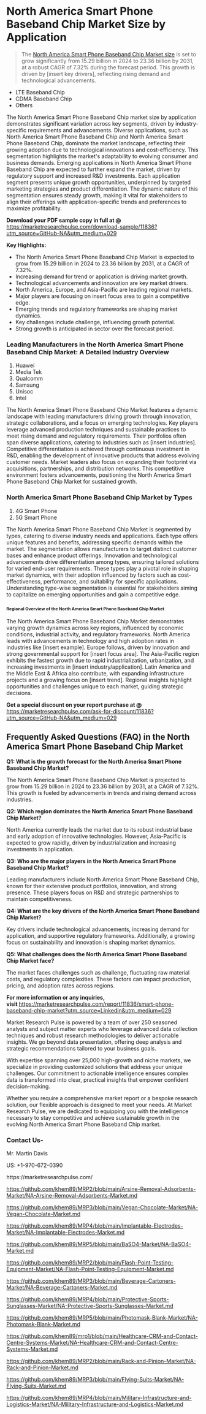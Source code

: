 <h1>North America Smart Phone Baseband Chip Market&nbsp;Size by Application</h1><blockquote><p>The <a href="https://marketresearchpulse.com/download-sample/11836?utm_source=GitHub-NA&amp;utm_medium=029">North America Smart Phone Baseband Chip Market size</a> is set to grow significantly from 15.29 billion in 2024 to 23.36 billion by 2031, at a robust CAGR of 7.32% during the forecast period. This growth is driven by [insert key drivers], reflecting rising demand and technological advancements.</p></blockquote><ul><li>LTE Baseband Chip<li> CDMA Baseband Chip<li> Others</li></ul><p>The North America Smart Phone Baseband Chip market size by application demonstrates significant variation across key segments, driven by industry-specific requirements and advancements. Diverse applications, such as North America Smart Phone Baseband Chip and North America Smart Phone Baseband Chip, dominate the market landscape, reflecting their growing adoption due to technological innovations and cost-efficiency. This segmentation highlights the market's adaptability to evolving consumer and business demands. Emerging applications in North America Smart Phone Baseband Chip are expected to further expand the market, driven by regulatory support and increased R&D investments. Each application segment presents unique growth opportunities, underpinned by targeted marketing strategies and product differentiation. The dynamic nature of this segmentation ensures steady growth, making it vital for stakeholders to align their offerings with application-specific trends and preferences to maximize profitability.</p><p><strong>Download your PDF sample copy in full at @ </strong><a href="https://marketresearchpulse.com/download-sample/11836?utm_source=GitHub-NA&amp;utm_medium=029">https://marketresearchpulse.com/download-sample/11836?utm_source=GitHub-NA&amp;utm_medium=029</a></p><p><strong>Key Highlights: </strong></p><ul><li>The North America Smart Phone Baseband Chip Market is expected to grow from 15.29 billion in 2024 to 23.36 billion by 2031, at a CAGR of 7.32%.</li><li>Increasing demand for trend or application is driving market growth.</li><li>Technological advancements and innovation are key market drivers.</li><li>North America, Europe, and Asia-Pacific are leading regional markets.</li><li>Major players are focusing on insert focus area to gain a competitive edge.</li><li>Emerging trends and regulatory frameworks are shaping market dynamics.</li><li>Key challenges include challenge, influencing growth potential.</li><li>Strong growth is anticipated in sector over the forecast period.</li></ul><h3>Leading Manufacturers in the North America Smart Phone Baseband Chip Market: A Detailed Industry Overview</h3><ol><li>Huawei</li><li>Media Tek</li><li>Qualcomm</li><li>Samsung</li><li>Unisoc</li><li>Intel</li></ol><div class="flex max-w-full flex-col flex-grow"><div class="min-h-8 text-message flex w-full flex-col items-end gap-2 whitespace-normal break-words [.text-message+&amp;]:mt-5" dir="auto" data-message-author-role="assistant" data-message-id="fd8432e4-4910-450d-b182-61b7bfb0a01f" data-message-model-slug="gpt-4o"><div class="flex w-full flex-col gap-1 empty:hidden first:pt-[3px]"><div class="markdown prose w-full break-words dark:prose-invert light"><p>The North America Smart Phone Baseband Chip Market features a dynamic landscape with leading manufacturers driving growth through innovation, strategic collaborations, and a focus on emerging technologies. Key players leverage advanced production techniques and sustainable practices to meet rising demand and regulatory requirements. Their portfolios often span diverse applications, catering to industries such as [insert industries]. Competitive differentiation is achieved through continuous investment in R&amp;D, enabling the development of innovative products that address evolving customer needs. Market leaders also focus on expanding their footprint via acquisitions, partnerships, and distribution networks. This competitive environment fosters advancements, positioning the North America Smart Phone Baseband Chip Market for sustained growth.</p></div></div></div></div><h3>North America Smart Phone Baseband Chip Market by Types</h3><ol><li>4G Smart Phone<li> 5G Smart Phone</li></ol><div class="flex max-w-full flex-col flex-grow"><div class="min-h-8 text-message flex w-full flex-col items-end gap-2 whitespace-normal break-words [.text-message+&amp;]:mt-5" dir="auto" data-message-author-role="assistant" data-message-id="084470be-0bb7-4664-bddf-5156b4f41249" data-message-model-slug="gpt-4o-mini"><div class="flex w-full flex-col gap-1 empty:hidden first:pt-[3px]"><div class="markdown prose w-full break-words dark:prose-invert light"><p>The North America Smart Phone Baseband Chip Market is segmented by types, catering to diverse industry needs and applications. Each type offers unique features and benefits, addressing specific demands within the market. The segmentation allows manufacturers to target distinct customer bases and enhance product offerings. Innovation and technological advancements drive differentiation among types, ensuring tailored solutions for varied end-user requirements. These types play a pivotal role in shaping market dynamics, with their adoption influenced by factors such as cost-effectiveness, performance, and suitability for specific applications. Understanding type-wise segmentation is essential for stakeholders aiming to capitalize on emerging opportunities and gain a competitive edge.</p></div></div></div></div><h3><span style="font-size: 11px;">Regional Overview of the North America Smart Phone Baseband Chip Market</span></h3><div class="flex max-w-full flex-col flex-grow"><div class="min-h-8 text-message flex w-full flex-col items-end gap-2 whitespace-normal break-words [.text-message+&amp;]:mt-5" dir="auto" data-message-author-role="assistant" data-message-id="e9038762-ce64-4e30-91c9-9bd413514231" data-message-model-slug="gpt-4o-mini"><div class="flex w-full flex-col gap-1 empty:hidden first:pt-[3px]"><div class="markdown prose w-full break-words dark:prose-invert light"><p>The North America Smart Phone Baseband Chip Market demonstrates varying growth dynamics across key regions, influenced by economic conditions, industrial activity, and regulatory frameworks. North America leads with advancements in technology and high adoption rates in industries like [insert example]. Europe follows, driven by innovation and strong governmental support for [insert focus area]. The Asia-Pacific region exhibits the fastest growth due to rapid industrialization, urbanization, and increasing investments in [insert industry/application]. Latin America and the Middle East &amp; Africa also contribute, with expanding infrastructure projects and a growing focus on [insert trend]. Regional insights highlight opportunities and challenges unique to each market, guiding strategic decisions.</p></div></div></div></div><p><strong>Get a special discount on your report purchase at @ </strong><a href="https://marketresearchpulse.com/ask-for-discount/11836?utm_source=GitHub-NA&amp;utm_medium=029">https://marketresearchpulse.com/ask-for-discount/11836?utm_source=GitHub-NA&amp;utm_medium=029</a></p><h2>Frequently Asked Questions (FAQ) in the North America Smart Phone Baseband Chip Market</h2><p><strong>Q1: What is the growth forecast for the North America Smart Phone Baseband Chip Market?</strong></p><p>The North America Smart Phone Baseband Chip Market is projected to grow from 15.29 billion in 2024 to 23.36 billion by 2031, at a CAGR of 7.32%. This growth is fueled by advancements in trends and rising demand across industries.</p><p><strong>Q2: Which region dominates the North America Smart Phone Baseband Chip Market?</strong></p><p>North America currently leads the market due to its robust industrial base and early adoption of innovative technologies. However, Asia-Pacific is expected to grow rapidly, driven by industrialization and increasing investments in application.</p><p><strong>Q3: Who are the major players in the North America Smart Phone Baseband Chip Market?</strong></p><p>Leading manufacturers include North America Smart Phone Baseband Chip, known for their extensive product portfolios, innovation, and strong presence. These players focus on R&amp;D and strategic partnerships to maintain competitiveness.</p><p><strong>Q4: What are the key drivers of the North America Smart Phone Baseband Chip Market?</strong></p><p>Key drivers include technological advancements, increasing demand for application, and supportive regulatory frameworks. Additionally, a growing focus on sustainability and innovation is shaping market dynamics.</p><p><strong>Q5: What challenges does the North America Smart Phone Baseband Chip Market face?</strong></p><p>The market faces challenges such as challenge, fluctuating raw material costs, and regulatory complexities. These factors can impact production, pricing, and adoption rates across regions.</p><p><strong>For more information or any inquiries, visit&nbsp;</strong><a href="https://marketresearchpulse.com/report/11836/smart-phone-baseband-chip-market?utm_source=Linkedin&utm_medium=029">https://marketresearchpulse.com/report/11836/smart-phone-baseband-chip-market?utm_source=Linkedin&utm_medium=029</a></p><p>Market Research Pulse is powered by a team of over 250 seasoned analysts and subject matter experts who leverage advanced data collection techniques and robust research methodologies to deliver actionable insights. We go beyond data presentation, offering deep analysis and strategic recommendations tailored to your business goals.</p><p>With expertise spanning over 25,000 high-growth and niche markets, we specialize in providing customized solutions that address your unique challenges. Our commitment to actionable intelligence ensures complex data is transformed into clear, practical insights that empower confident decision-making.</p><p>Whether you require a comprehensive market report or a bespoke research solution, our flexible approach is designed to meet your needs. At Market Research Pulse, we are dedicated to equipping you with the intelligence necessary to stay competitive and achieve sustainable growth in the evolving North America Smart Phone Baseband Chip market.</p><h3><strong>Contact Us-</strong></h3><p>Mr. Martin Davis</p><p>US: +1-970-672-0390</p><p>https://marketresearchpulse.com/</p><p><a href="https://github.com/khem89/MRP2/blob/main/Arsine-Removal-Adsorbents-Market/NA-Arsine-Removal-Adsorbents-Market.md">https://github.com/khem89/MRP2/blob/main/Arsine-Removal-Adsorbents-Market/NA-Arsine-Removal-Adsorbents-Market.md</a></p><p><a href="https://github.com/khem89/MRP3/blob/main/Vegan-Chocolate-Market/NA-Vegan-Chocolate-Market.md">https://github.com/khem89/MRP3/blob/main/Vegan-Chocolate-Market/NA-Vegan-Chocolate-Market.md</a></p><p><a href="https://github.com/khem89/MRP4/blob/main/Implantable-Electrodes-Market/NA-Implantable-Electrodes-Market.md">https://github.com/khem89/MRP4/blob/main/Implantable-Electrodes-Market/NA-Implantable-Electrodes-Market.md</a></p><p><a href="https://github.com/khem89/MRP5/blob/main/BaSO4-Market/NA-BaSO4-Market.md">https://github.com/khem89/MRP5/blob/main/BaSO4-Market/NA-BaSO4-Market.md</a></p><p><a href="https://github.com/khem89/MRP2/blob/main/Flash-Point-Testing-Equipment-Market/NA-Flash-Point-Testing-Equipment-Market.md">https://github.com/khem89/MRP2/blob/main/Flash-Point-Testing-Equipment-Market/NA-Flash-Point-Testing-Equipment-Market.md</a></p><p><a href="https://github.com/khem89/MRP3/blob/main/Beverage-Cartoners-Market/NA-Beverage-Cartoners-Market.md">https://github.com/khem89/MRP3/blob/main/Beverage-Cartoners-Market/NA-Beverage-Cartoners-Market.md</a></p><p><a href="https://github.com/khem89/MRP4/blob/main/Protective-Sports-Sunglasses-Market/NA-Protective-Sports-Sunglasses-Market.md">https://github.com/khem89/MRP4/blob/main/Protective-Sports-Sunglasses-Market/NA-Protective-Sports-Sunglasses-Market.md</a></p><p><a href="https://github.com/khem89/MRP5/blob/main/Photomask-Blank-Market/NA-Photomask-Blank-Market.md">https://github.com/khem89/MRP5/blob/main/Photomask-Blank-Market/NA-Photomask-Blank-Market.md</a></p><p><a href="https://github.com/khem89/mrp1/blob/main/Healthcare-CRM-and-Contact-Centre-Systems-Market/NA-Healthcare-CRM-and-Contact-Centre-Systems-Market.md">https://github.com/khem89/mrp1/blob/main/Healthcare-CRM-and-Contact-Centre-Systems-Market/NA-Healthcare-CRM-and-Contact-Centre-Systems-Market.md</a></p><p><a href="https://github.com/khem89/MRP2/blob/main/Rack-and-Pinion-Market/NA-Rack-and-Pinion-Market.md">https://github.com/khem89/MRP2/blob/main/Rack-and-Pinion-Market/NA-Rack-and-Pinion-Market.md</a></p><p><a href="https://github.com/khem89/MRP3/blob/main/Flying-Suits-Market/NA-Flying-Suits-Market.md">https://github.com/khem89/MRP3/blob/main/Flying-Suits-Market/NA-Flying-Suits-Market.md</a></p><p><a href="https://github.com/khem89/MRP4/blob/main/Military-Infrastructure-and-Logistics-Market/NA-Military-Infrastructure-and-Logistics-Market.md">https://github.com/khem89/MRP4/blob/main/Military-Infrastructure-and-Logistics-Market/NA-Military-Infrastructure-and-Logistics-Market.md</a></p>
